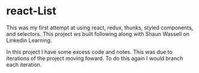 # react-List
This was my first attempt at using react, redux, thunks, styled components, and selectors. 
This project ws built following along with Shaun Wassell on Linkedin Learning. 

In this project I have some excess code and notes. This was due to iterations of the project moving foward. 
To do this again I would branch each iteration.
